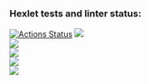 ### Hexlet tests and linter status:
[![Actions Status](https://github.com/jeka34volg/php-project-45/workflows/hexlet-check/badge.svg)](https://github.com/jeka34volg/php-project-45/actions)
<a href="https://codeclimate.com/github/jeka34volg/php-project-45/maintainability"><img src="https://api.codeclimate.com/v1/badges/4f1528020c29f41fdef2/maintainability" /></a></br>
<a href="https://asciinema.org/a/605984" target="_blank"><img src="https://asciinema.org/a/605984.svg" /></a></br>
<a href="https://asciinema.org/a/606556" target="_blank"><img src="https://asciinema.org/a/606556.svg" /></a></br>
<a href="https://asciinema.org/a/606554" target="_blank"><img src="https://asciinema.org/a/606554.svg" /></a></br>
<a href="https://asciinema.org/a/606569" target="_blank"><img src="https://asciinema.org/a/606569.svg" /></a></br>
